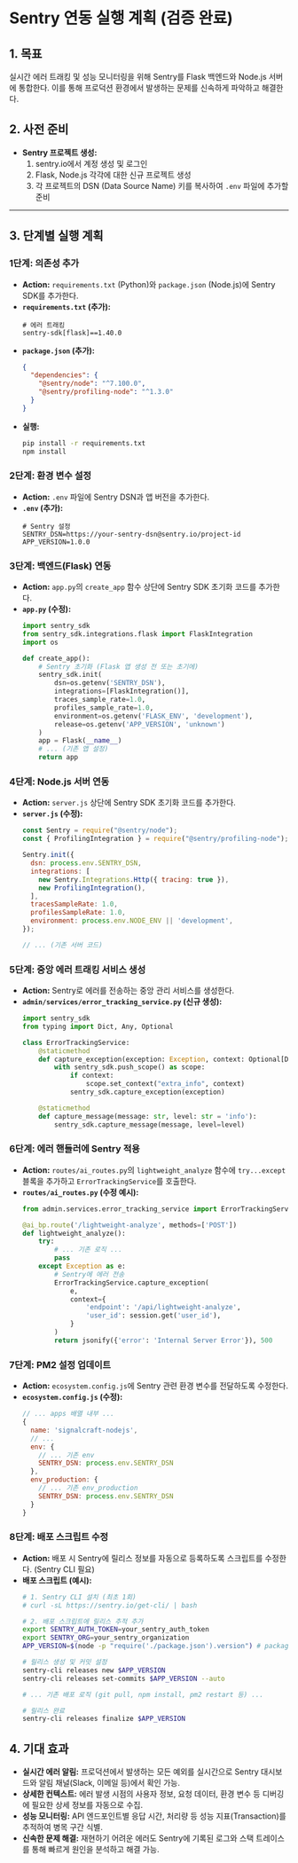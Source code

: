 # Sentry 연동 실행 계획 (검증 완료)

## 1. 목표
실시간 에러 트래킹 및 성능 모니터링을 위해 Sentry를 Flask 백엔드와 Node.js 서버에 통합한다. 이를 통해 프로덕션 환경에서 발생하는 문제를 신속하게 파악하고 해결한다.

## 2. 사전 준비
- **Sentry 프로젝트 생성:**
  1. sentry.io에서 계정 생성 및 로그인
  2. Flask, Node.js 각각에 대한 신규 프로젝트 생성
  3. 각 프로젝트의 DSN (Data Source Name) 키를 복사하여 `.env` 파일에 추가할 준비

---

## 3. 단계별 실행 계획

### 1단계: 의존성 추가
- **Action:** `requirements.txt` (Python)와 `package.json` (Node.js)에 Sentry SDK를 추가한다.
- **`requirements.txt` (추가):**
    ```
    # 에러 트래킹
    sentry-sdk[flask]==1.40.0
    ```
- **`package.json` (추가):**
    ```json
    {
      "dependencies": {
        "@sentry/node": "^7.100.0",
        "@sentry/profiling-node": "^1.3.0"
      }
    }
    ```
- **실행:**
    ```bash
    pip install -r requirements.txt
    npm install
    ```

### 2단계: 환경 변수 설정
- **Action:** `.env` 파일에 Sentry DSN과 앱 버전을 추가한다.
- **`.env` (추가):**
    ```
    # Sentry 설정
    SENTRY_DSN=https://your-sentry-dsn@sentry.io/project-id
    APP_VERSION=1.0.0
    ```

### 3단계: 백엔드(Flask) 연동
- **Action:** `app.py`의 `create_app` 함수 상단에 Sentry SDK 초기화 코드를 추가한다.
- **`app.py` (수정):**
    ```python
    import sentry_sdk
    from sentry_sdk.integrations.flask import FlaskIntegration
    import os

    def create_app():
        # Sentry 초기화 (Flask 앱 생성 전 또는 초기에)
        sentry_sdk.init(
            dsn=os.getenv('SENTRY_DSN'),
            integrations=[FlaskIntegration()],
            traces_sample_rate=1.0,
            profiles_sample_rate=1.0,
            environment=os.getenv('FLASK_ENV', 'development'),
            release=os.getenv('APP_VERSION', 'unknown')
        )
        app = Flask(__name__)
        # ... (기존 앱 설정)
        return app
    ```

### 4단계: Node.js 서버 연동
- **Action:** `server.js` 상단에 Sentry SDK 초기화 코드를 추가한다.
- **`server.js` (수정):**
    ```javascript
    const Sentry = require("@sentry/node");
    const { ProfilingIntegration } = require("@sentry/profiling-node");

    Sentry.init({
      dsn: process.env.SENTRY_DSN,
      integrations: [
        new Sentry.Integrations.Http({ tracing: true }),
        new ProfilingIntegration(),
      ],
      tracesSampleRate: 1.0,
      profilesSampleRate: 1.0,
      environment: process.env.NODE_ENV || 'development',
    });

    // ... (기존 서버 코드)
    ```

### 5단계: 중앙 에러 트래킹 서비스 생성
- **Action:** Sentry로 에러를 전송하는 중앙 관리 서비스를 생성한다.
- **`admin/services/error_tracking_service.py` (신규 생성):**
    ```python
    import sentry_sdk
    from typing import Dict, Any, Optional

    class ErrorTrackingService:
        @staticmethod
        def capture_exception(exception: Exception, context: Optional[Dict[str, Any]] = None):
            with sentry_sdk.push_scope() as scope:
                if context:
                    scope.set_context("extra_info", context)
                sentry_sdk.capture_exception(exception)

        @staticmethod
        def capture_message(message: str, level: str = 'info'):
            sentry_sdk.capture_message(message, level=level)
    ```

### 6단계: 에러 핸들러에 Sentry 적용
- **Action:** `routes/ai_routes.py`의 `lightweight_analyze` 함수에 `try...except` 블록을 추가하고 `ErrorTrackingService`를 호출한다.
- **`routes/ai_routes.py` (수정 예시):**
    ```python
    from admin.services.error_tracking_service import ErrorTrackingService

    @ai_bp.route('/lightweight-analyze', methods=['POST'])
    def lightweight_analyze():
        try:
            # ... 기존 로직 ...
            pass
        except Exception as e:
            # Sentry에 에러 전송
            ErrorTrackingService.capture_exception(
                e,
                context={
                    'endpoint': '/api/lightweight-analyze',
                    'user_id': session.get('user_id'),
                }
            )
            return jsonify({'error': 'Internal Server Error'}), 500
    ```

### 7단계: PM2 설정 업데이트
- **Action:** `ecosystem.config.js`에 Sentry 관련 환경 변수를 전달하도록 수정한다.
- **`ecosystem.config.js` (수정):**
    ```javascript
    // ... apps 배열 내부 ...
    {
      name: 'signalcraft-nodejs',
      // ...
      env: {
        // ... 기존 env
        SENTRY_DSN: process.env.SENTRY_DSN
      },
      env_production: {
        // ... 기존 env_production
        SENTRY_DSN: process.env.SENTRY_DSN
      }
    }
    ```

### 8단계: 배포 스크립트 수정
- **Action:** 배포 시 Sentry에 릴리스 정보를 자동으로 등록하도록 스크립트를 수정한다. (Sentry CLI 필요)
- **배포 스크립트 (예시):**
    ```bash
    # 1. Sentry CLI 설치 (최초 1회)
    # curl -sL https://sentry.io/get-cli/ | bash

    # 2. 배포 스크립트에 릴리스 추적 추가
    export SENTRY_AUTH_TOKEN=your_sentry_auth_token
    export SENTRY_ORG=your_sentry_organization
    APP_VERSION=$(node -p "require('./package.json').version") # package.json에서 버전 읽기

    # 릴리스 생성 및 커밋 설정
    sentry-cli releases new $APP_VERSION
    sentry-cli releases set-commits $APP_VERSION --auto

    # ... 기존 배포 로직 (git pull, npm install, pm2 restart 등) ...

    # 릴리스 완료
    sentry-cli releases finalize $APP_VERSION
    ```

## 4. 기대 효과
- **실시간 에러 알림:** 프로덕션에서 발생하는 모든 예외를 실시간으로 Sentry 대시보드와 알림 채널(Slack, 이메일 등)에서 확인 가능.
- **상세한 컨텍스트:** 에러 발생 시점의 사용자 정보, 요청 데이터, 환경 변수 등 디버깅에 필요한 상세 정보를 자동으로 수집.
- **성능 모니터링:** API 엔드포인트별 응답 시간, 처리량 등 성능 지표(Transaction)를 추적하여 병목 구간 식별.
- **신속한 문제 해결:** 재현하기 어려운 에러도 Sentry에 기록된 로그와 스택 트레이스를 통해 빠르게 원인을 분석하고 해결 가능.
